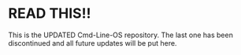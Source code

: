 <h1>READ THIS!!</h1>
<p>This is the UPDATED Cmd-Line-OS repository. The last one has been discontinued and all future updates will be put here.</p>